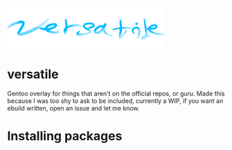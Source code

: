 ![The repository's logo, versatile; supposed to look glassy-ish but I have terrible talent with designing.](versatile.png)

# versatile

Gentoo overlay for things that aren't on the official repos, or guru.
Made this because I was too shy to ask to be included, currently a WIP, if you want an ebuild written, open an issue and let me know.

# Installing packages

